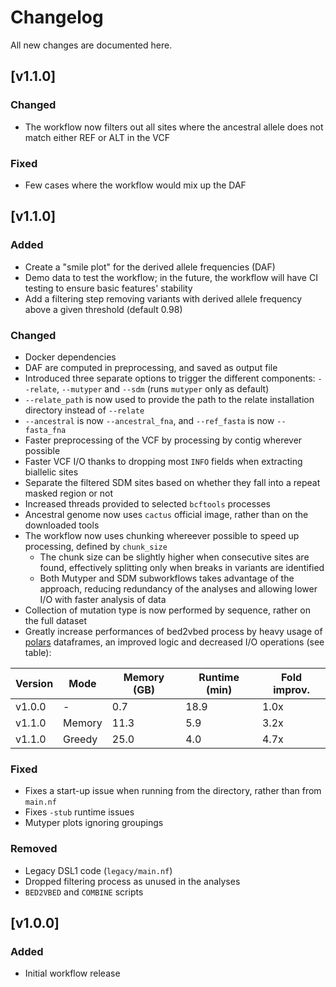 # Changelog
All new changes are documented here.

## [v1.1.0]
### Changed
- The workflow now filters out all sites where the ancestral allele does not match either REF or ALT in the VCF

### Fixed
- Few cases where the workflow would mix up the DAF

## [v1.1.0]

### Added
- Create a "smile plot" for the derived allele frequencies (DAF)
- Demo data to test the workflow; in the future, the workflow will have CI testing to ensure basic features' stability
- Add a filtering step removing variants with derived allele frequency above a given threshold (default 0.98)

### Changed
- Docker dependencies
- DAF are computed in preprocessing, and saved as output file
- Introduced three separate options to trigger the different components: `--relate`, `--mutyper` and `--sdm` (runs `mutyper` only as default)
- `--relate_path` is now used to provide the path to the relate installation directory instead of `--relate`
- `--ancestral` is now `--ancestral_fna`, and `--ref_fasta` is now `--fasta_fna`
- Faster preprocessing of the VCF by processing by contig wherever possible
- Faster VCF I/O thanks to dropping most `INFO` fields when extracting biallelic sites
- Separate the filtered SDM sites based on whether they fall into a repeat masked region or not
- Increased threads provided to selected `bcftools` processes
- Ancestral genome now uses `cactus` official image, rather than on the downloaded tools
- The workflow now uses chunking whereever possible to speed up processing, defined by `chunk_size`
    - The chunk size can be slightly higher when consecutive sites are found, effectively splitting only when breaks in variants are identified
    - Both Mutyper and SDM subworkflows takes advantage of the approach, reducing redundancy of the analyses and allowing lower I/O with faster analysis of data
- Collection of mutation type is now performed by sequence, rather on the full dataset  
- Greatly increase performances of bed2vbed process by heavy usage of [polars](https://pola.rs/) dataframes, an improved logic and decreased I/O operations (see table):

| Version |  Mode  | Memory (GB) | Runtime (min) | Fold improv. |
|---------|--------|-------------|---------------|--------------|
| v1.0.0  |    -   |      0.7    |     18.9      |     1.0x     |
| v1.1.0  | Memory |     11.3    |      5.9      |     3.2x     |
| v1.1.0  | Greedy |     25.0    |      4.0      |     4.7x     |

### Fixed
- Fixes a start-up issue when running from the directory, rather than from `main.nf`
- Fixes `-stub` runtime issues
- Mutyper plots ignoring groupings

### Removed
- Legacy DSL1 code (`legacy/main.nf`)
- Dropped filtering process as unused in the analyses
- `BED2VBED` and `COMBINE` scripts

## [v1.0.0]
### Added
- Initial workflow release